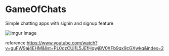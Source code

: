 # GameOfChats

Simple chatting apps with signin and signup feature

![Imgur Image](https://i.imgur.com/7PIE9i2.gif)

reference:https://www.youtube.com/watch?v=guFW9aj4EHM&list=PL0dzCUj1L5JEfHqwjBV0XFb9qx9cGXwkq&index=2
